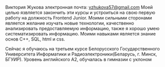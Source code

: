 Виктория Жукова
электронная почта: vzhukova57@gmail.com
Моей целью язвляется закончить эти курсы и устроиться на свою первую работу на должность Frontend Junior. Моими сильными сторонами является желание изучать новые технологии, качественно анализировать предоставляемую информацию, также я хорошо умею систематизировать информацию.
Моими навыками является знание основ С++, SQL, html и css.


Сейчас я обучаюсь на третьем курсе Белорусского Государственного Университета Информатики и Радиоэлектроники(Беларусь, г. Минск, БГУИР).
Уровень английского А2, обучалась в гимназии с уклоном
